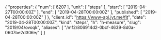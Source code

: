 {
  "properties": {
    "num": [
      6207
    ],
    "unit": [
      "steps"
    ],
    "start": [
      "2019-04-27T00:00:00Z"
    ],
    "end": [
      "2019-04-28T00:00:00Z"
    ],
    "published": [
      "2019-04-28T00:00:00Z"
    ]
  },
  "client_id": "https://www-api.jvt.me/fit",
  "date": "2019-04-28T00:00:00Z",
  "kind": "steps",
  "h": "h-measure",
  "slug": "2019/04/ovoqk",
  "aliases": [
    "/mf2/806914d2-0bcf-4639-8d0a-0607be2d306e/"
  ]
}
